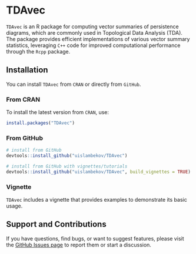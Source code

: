 # TDAvec

`TDAvec` is an R package for computing vector summaries of persistence diagrams, which are commonly used in Topological Data Analysis (TDA). The package provides efficient implementations of various vector summary statistics, leveraging `C++` code for improved computational performance through the `Rcpp` package.

## Installation

You can install `TDAvec` from `CRAN` or directly from `GitHub`.

### From CRAN

To install the latest version from `CRAN`, use:

```r
install.packages("TDAvec")
```

### From GitHub

```r
# install from GitHub
devtools::install_github("uislambekov/TDAvec")

# install from GitHub with vignettes/tutorials
devtools::install_github("uislambekov/TDAvec", build_vignettes = TRUE)
```

### Vignette
`TDAvec` includes a vignette that provides examples to demonstrate its basic usage.

## Support and Contributions

If you have questions, find bugs, or want to suggest features, please visit the [GitHub Issues page](https://github.com/uislambekov/TDAvec/issues) to report them or start a discussion.


